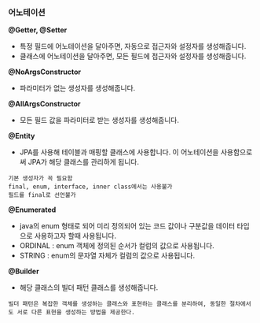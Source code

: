### 어노테이션

**@Getter, @Setter**

- 특정 필드에 어노테이션을 달아주면, 자동으로 접근자와 설정자를 생성해줍니다.
- 클래스에 어노테이션을 달아주면, 모든 필드에 접근자와 설정자를 생성해줍니다.

**@NoArgsConstructor**
- 파라미터가 없는 생성자를 생성해줍니다.

**@AllArgsConstructor**
- 모든 필드 값을 파라미터로 받는 생성자를 생성해줍니다.

**@Entity**
- JPA를 사용해 테이블과 매핑할 클래스에 사용합니다. 이 어노테이션을 사용함으로써 JPA가 해당 클래스를 관리하게 됩니다.
```
기본 생성자가 꼭 필요함
final, enum, interface, inner class에서는 사용불가
필드를 final로 선언불가
```
**@Enumerated**
- java의 enum 형태로 되어 미리 정의되어 있는 코드 값이나 구분값을 데이터 타입으로 사용하고자 할때 사용됩니다.
- ORDINAL : enum 객체에 정의된 순서가 컬럼의 값으로 사용됩니다.
- STRING : enum의 문자열 자체가 컬럼의 값으로 사용됩니다.

**@Builder**
- 해당 클래스의 빌더 패턴 클래스를 생성해줍니다.

```빌더 패턴은 복잡한 객체를 생성하는 클래스와 표현하는 클래스를 분리하여, 동일한 절차에서도 서로 다른 표현을 생성하는 방법을 제공한다.```
